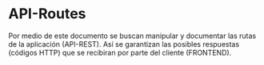 # API-Routes

Por medio de este documento se buscan manipular y documentar las rutas de la aplicación (API-REST). Así se garantizan las posibles
respuestas (códigos HTTP) que se recibiran por parte del cliente (FRONTEND).
